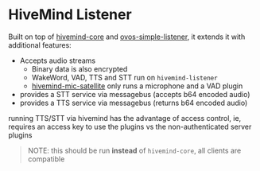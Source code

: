 # HiveMind Listener

Built on top of [hivemind-core](https://github.com/JarbasHiveMind/hivemind-core) and [ovos-simple-listener](https://github.com/TigreGotico/ovos-simple-listener), it extends it with additional features:
- Accepts audio streams
  - Binary data is also encrypted 
  - WakeWord, VAD, TTS and STT run on `hivemind-listener`
  - [hivemind-mic-satellite](https://github.com/JarbasHiveMind/hivemind-mic-satellite) only runs a microphone and a VAD plugin
- provides a STT service via messagebus (accepts b64 encoded audio)
- provides a TTS service via messagebus (returns b64 encoded audio)

running TTS/STT via hivemind has the advantage of access control, ie, requires an access key to use the plugins vs the non-authenticated server plugins

> NOTE: this should be run **instead** of `hivemind-core`, all clients are compatible 
